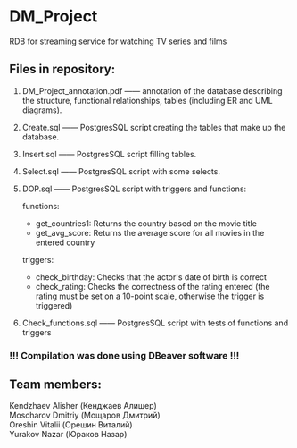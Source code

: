 # DM_Project

RDB for streaming service for watching TV series and films

## Files in repository:

1) DM_Project_annotation.pdf —— annotation of the database describing the structure, functional relationships, tables (including ER and UML diagrams).
2) Create.sql —— PostgresSQL script creating the tables that make up the database.
3) Insert.sql —— PostgresSQL script filling tables.
4) Select.sql —— PostgresSQL script with some selects.
5) DOP.sql —— PostgresSQL script with triggers and functions:

	functions:
	- get_countries1: Returns the country based on the movie title
	- get_avg_score: Returns the average score for all movies in the entered country
	
	triggers:
	- check_birthday: Checks that the actor's date of birth is correct
	- check_rating: Checks the correctness of the rating entered (the rating must be set on a 10-point scale, otherwise the trigger is triggered)

6) Check_functions.sql —— PostgresSQL script with tests of functions and triggers

### !!!  Compilation was done using **DBeaver** software !!!

## Team members:

Kendzhaev Alisher (Кенджаев Алишер)  
Moscharov Dmitriy (Мощаров Дмитрий)  
Oreshin Vitalii (Орешин Виталий)  
Yurakov Nazar (Юраков Назар)
